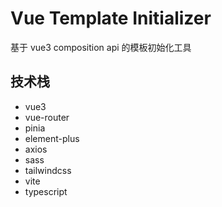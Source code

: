 # Vue Template Initializer

基于 vue3 composition api 的模板初始化工具

## 技术栈

- vue3
- vue-router
- pinia
- element-plus
- axios
- sass
- tailwindcss
- vite
- typescript
